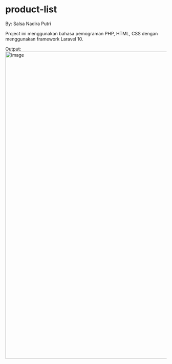 # product-list
By: Salsa Nadira Putri

Project ini menggunakan bahasa pemograman PHP, HTML, CSS dengan menggunakan framework Laravel 10.

Output:
<img width="960" alt="image" src="https://github.com/SalsaNP777/product-list/assets/70418959/eed51662-6d51-41b6-bcf1-3623fd7cc570">

